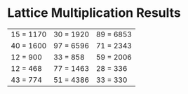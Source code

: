 # Lattice Multiplication Results

|   |   |   |
|---|---|---|
| 15 = 1170 | 30 = 1920 | 89 = 6853 |
| 40 = 1600 | 97 = 6596 | 71 = 2343 |
| 12 = 900 | 33 = 858 | 59 = 2006 |
| 12 = 468 | 77 = 1463 | 28 = 336 |
| 43 = 774 | 51 = 4386 | 33 = 330 |
